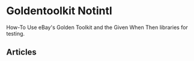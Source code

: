 # Goldentoolkit Notintl

How-To Use eBay's Golden Toolkit and the Given When Then libraries for testing.

## Articles
